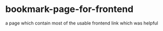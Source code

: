 # bookmark-page-for-frontend
 a page which contain most of the usable frontend link which was helpful 
